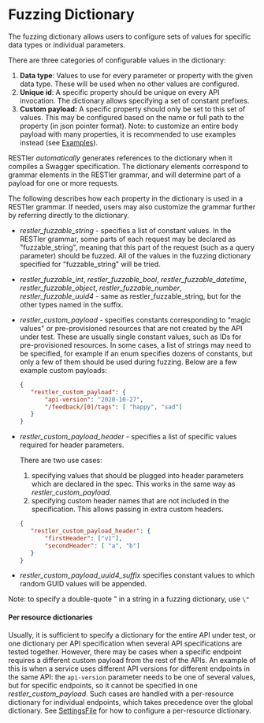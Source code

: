 # Fuzzing Dictionary

The fuzzing dictionary allows users to configure sets of values for specific data types or individual parameters.

There are three categories of configurable values in the dictionary:

1. **Data type**: Values to use for every parameter or property with the given data type.  These will be used when no other values are configured.
2. **Unique id**: A specific property should be unique on every API invocation.  The dictionary allows specifying a set of constant prefixes.
3. **Custom payload:** A specific property should only be set to this set of values.  This may be configured based on the name or full path to the property (in json pointer format).  Note: to customize an entire body payload with many properties, it is recommended to use examples instead (see [Examples](Examples.md)).



RESTler *automatically* generates references to the dictionary when it compiles a Swagger specification.  The dictionary elements correspond to grammar elements in the RESTler grammar, and will determine part of a payload for one or more requests.

The following describes how each property in the dictionary is used in a RESTler grammar.  If needed, users may also customize the grammar further by referring directly to the dictionary.

- *restler_fuzzable_string* - specifies a list of constant values.  In the RESTler grammar, some parts of each request may be declared as "fuzzable_string", meaning that this part of the request (such as a query parameter) should be fuzzed.  All of the values in the fuzzing dictionary specified for "fuzzable_string" will be tried.

- *restler_fuzzable_int*, *restler_fuzzable_bool*, *restler_fuzzable_datetime*, *restler_fuzzable_object*, *restler_fuzzable_number*, *restler_fuzzable_uuid4* - same as restler_fuzzable_string, but for the other types named in the suffix.

- *restler_custom_payload* - specifies constants corresponding to "magic values" or pre-provisioned resources that are not created by the API under test.  These are usually single constant values, such as IDs for pre-provisioned resources.  In some cases, a list of strings may need to be specified, for example if an enum specifies dozens of constants, but only a few of them should be used during fuzzing.  Below are a few example custom payloads:

  ``` json
  {
     "restler_custom_payload": {
         "api-version": "2020-10-27",
         "/feedback/[0]/tags": [ "happy", "sad"]
     }
  }
  ```

- *restler_custom_payload_header* - specifies a list of specific values required for header parameters.

  There are two use cases:

  1) specifying values that should be plugged into header parameters which are declared in the spec.  This works in the same way as *restler_custom_payload*.
  2) specifying custom header names that are not included in the specification.  This allows passing in extra custom headers.

  ``` json
  {
     "restler_custom_payload_header": {
         "firstHeader": ["v1"],
         "secondHeader": [ "a", "b"]
     }
  }
  ```

- *restler_custom_payload_uuid4_suffix* specifies constant values to which random GUID values will be appended.


Note: to specify a double-quote " in a string in a fuzzing dictionary, use `\"`

#### **Per resource dictionaries**

Usually, it is sufficient to specify a dictionary for the entire API under test, or one dictionary per API specification when several API specifications are tested together.  However, there may be cases when a specific endpoint requires a different custom payload from the rest of the APIs.  An example of this is when a service uses different API versions for different endpoints in the same API: the ```api-version``` parameter needs to be one of several values, but for specific endpoints, so it cannot be specified in one *restler_custom_payload*.  Such cases are handled with a per-resource dictionary for individual endpoints, which takes precedence over the global dictionary.  See [SettingsFile](SettingsFile.md) for how to configure a per-resource dictionary.